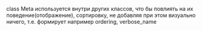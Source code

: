 class Meta используется внутри других классов, что бы повлиять на их поведение(отображение), сортировку, не добавляя при этом визуально ничего, т.е. формирует например ordering, verbose_name